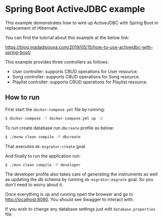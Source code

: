 # Spring Boot ActiveJDBC example

This example demonstrates how to wire up ActiveJDBC with Spring Boot in replacement of Hibernate.

You can find the tutorial about this example at the below link:

https://blog.madadipouya.com/2019/05/15/how-to-use-activejdbc-with-spring-boot/


This example provides three controllers as follows:
- User controller: supports CRUD operations for User resource.
- Song controller: supports CRUD operations for Song resource.
- Playlist controller: supports CRUD operations for Playlist resource.


## How to run

First start the `docker-compose.yml` file by running:

```bash
$ docker-compose -f docker-compose.yml up -d 
```

To run create database run `dbcreate` profile as below:

```bash
$ ./mvnw clean compile -P dbcreate
```

That executes `db-migrator:create` goal.


And finally to run the application run:

```bash
$ ./mvn clean compile -P developer
```

The developer profile also takes care of generating the instruments as well as updating the db schema by running `db-migrator:migrate` goal. So you don't need to worry about it.


Once everything is up and running open the browser and go to [http://localhost:8080](http://localhost:8080). You should see Swagger to interact with.

If you wish to change any database settings just edit `database.properties` file.
